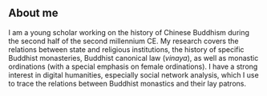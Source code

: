## About me

I am a young scholar working on the history of Chinese Buddhism during the second half of the second millennium CE. My research covers the relations between state and religious institutions, the history of specific Buddhist monasteries, Buddhist canonical law (*vinaya*), as well as monastic ordinations (with a special emphasis on female ordinations). I have a strong interest in digital humanities, especially social network analysis, which I use to trace the relations between Buddhist monastics and their lay patrons.
